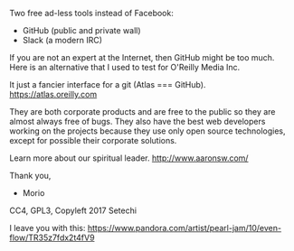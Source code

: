 Two free ad-less tools instead of Facebook:
* GitHub (public and private wall)
* Slack (a modern IRC)

If you are not an expert at the Internet, then GitHub might be too much.
Here is an alternative that I used to test for O'Reilly Media Inc. 

It just a fancier interface for a git (Atlas === GitHub).
https://atlas.oreilly.com

They are both corporate products and are free to the public so they are almost always free of bugs.
They also have the best web developers working on the projects because they use only open source technologies, except for possible their corporate solutions.

Learn more about our spiritual leader.
http://www.aaronsw.com/

Thank you,

- Morio

CC4, GPL3, Copyleft 2017 Setechi

I leave you with this:
https://www.pandora.com/artist/pearl-jam/10/even-flow/TR35z7fdx2t4fV9

